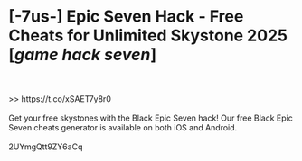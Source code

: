 # [-7us-] Epic Seven Hack - Free Cheats for Unlimited Skystone 2025 [*game hack seven*]
<br>
<br> >> https://t.co/xSAET7y8r0

<br>
<br>Get your free skystones with the Black Epic Seven hack! Our free Black Epic Seven cheats generator is available on both iOS and Android.
<br>
<br>2UYmgQtt9ZY6aCq

